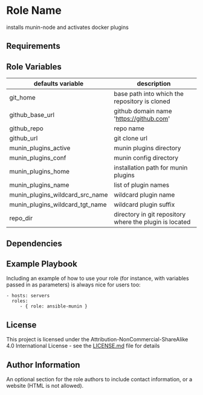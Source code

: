 Role Name
=========

installs munin-node and activates docker plugins

Requirements
------------


Role Variables
--------------
| defaults variable | description |
|-------------------|-------------|
| git_home| base path into which the repository is cloned|
| github_base_url| github domain name 'https://github.com'|
| github_repo|repo name|
| github_url|git clone url|
| munin_plugins_active|munin plugins directory|
| munin_plugins_conf|munin config directory|
| munin_plugins_home|installation path for munin plugins|
| munin_plugins_name|list of plugin names|
| munin_plugins_wildcard_src_name|wildcard plugin name|
| munin_plugins_wildcard_tgt_name|wildcard plugin suffix|
| repo_dir|directory in git repository where the plugin is located|


Dependencies
------------


Example Playbook
----------------

Including an example of how to use your role (for instance, with variables passed in as parameters) is always nice for users too:

    - hosts: servers
      roles:
         - { role: ansible-munin }

License
-------

This project is licensed under the Attribution-NonCommercial-ShareAlike 4.0 International License - see the [LICENSE.md](LICENSE.md) file for details

Author Information
------------------

An optional section for the role authors to include contact information, or a website (HTML is not allowed).
